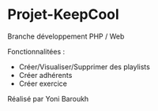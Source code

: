 ﻿# Projet-KeepCool

Branche développement PHP / Web

Fonctionnalitées :

- Créer/Visualiser/Supprimer des playlists
- Créer adhérents
- Créer exercice

Réalisé par Yoni Baroukh

